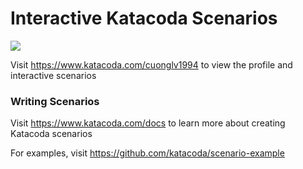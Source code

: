 # Interactive Katacoda Scenarios

[![](http://shields.katacoda.com/katacoda/cuonglv1994/count.svg)](https://www.katacoda.com/cuonglv1994 "Get your profile on Katacoda.com")

Visit https://www.katacoda.com/cuonglv1994 to view the profile and interactive scenarios

### Writing Scenarios
Visit https://www.katacoda.com/docs to learn more about creating Katacoda scenarios

For examples, visit https://github.com/katacoda/scenario-example
